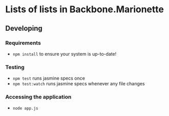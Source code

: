 # Lists of lists in Backbone.Marionette

## Developing

### Requirements

* `npm install` to ensure your system is up-to-date!

### Testing

* `npm test` runs jasmine specs once
* `npm test:watch` runs jasmine specs whenever any file changes

### Accessing the application

* `node app.js`
